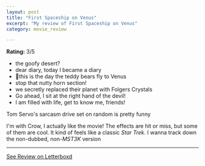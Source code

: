 ```yaml
---
layout: post
title: "First Spaceship on Venus"
excerpt: "My review of First Spaceship on Venus"
category: movie_review

---
```


**Rating:** 3/5

* the goofy desert?
* dear diary, today I became a diary
* 🎵this is the day the teddy bears fly to Venus
* stop that nutty horn section!
* we secretly replaced their planet with Folgers Crystals
* Go ahead, I sit at the right hand of the devil!
* I am filled with life, get to know me, friends!

Tom Servo's sarcasm drive set on random is pretty funny

I'm with Crow, I actually like the movie! The effects are hit or miss, but some of them are cool. It kind of feels like a classic <i>Star Trek</i>. I wanna track down the non-dubbed, non-<i>MST3K</i> version

<hr>

[See Review on Letterboxd](https://boxd.it/4FKBK9)
